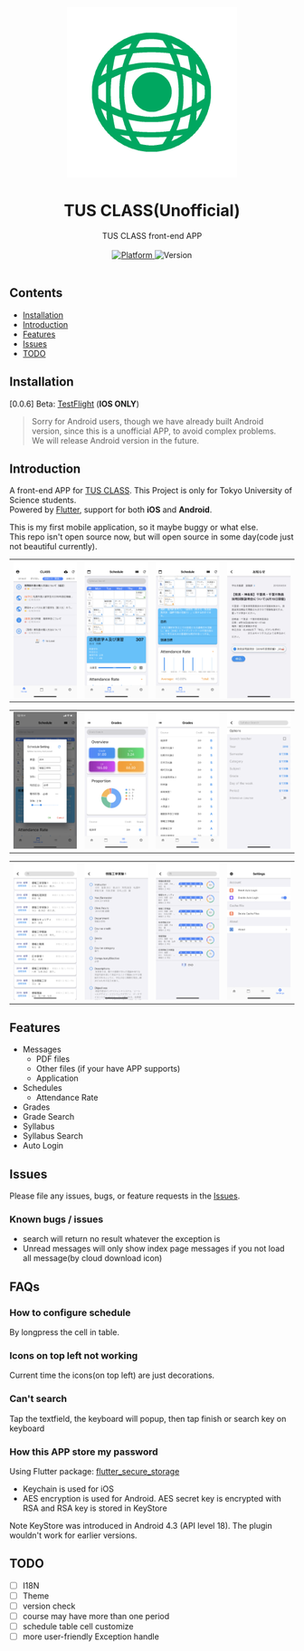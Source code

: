 <div align="center"><img src="assets/readme/logo.png" width="300" height="300" alt="logo" /></div>

# <div align="center">TUS CLASS(Unofficial)</div>
<div align="center">TUS CLASS front-end APP</div><br>

<div align="center">
    <a href="https://flutter.io">
        <img src="https://img.shields.io/badge/Platform-Flutter-blue.svg" alt="Platform" />
    </a>
    <img src="https://img.shields.io/badge/Version-0.0.6-orange.svg" alt="Version" />
</div><br>

## Contents

  - [Installation](#installation)
  - [Introduction](#introduction)
  - [Features](#features)
  - [Issues](#issues)
  - [TODO](#todo)

## Installation

[0.0.6] Beta: [TestFlight](https://testflight.apple.com/join/km2DnJZf) (**IOS ONLY**)

> Sorry for Android users, though we have already built Android version, since this is a unofficial APP, to avoid complex problems.  
> We will release Android version in the future.

## Introduction

A front-end APP for [TUS CLASS](https://class.admin.tus.ac.jp/up/faces/login/Com00501A.jsp). This Project is only for Tokyo University of Science students.  
Powered by [Flutter](https://flutter.dev/), support for both **iOS** and **Android**.

This is my first mobile application, so it maybe buggy or what else.  
This repo isn't open source now, but will open source in some day(code just not beautiful currently).


<div style="text-align: center"><table><tr>
  <td style="text-align: center">
    <img src="assets/readme/1.png"  width="200" />
  </td>
  <td style="text-align: center">
    <img src="assets/readme/2.png"  width="200" />
  </td>
  <td style="text-align: center">
    <img src="assets/readme/3.png"  width="200" />
  </td>
  <td style="text-align: center">
    <img src="assets/readme/4.png"  width="200" />
  </td>
</tr></table></div>
<div style="text-align: center"><table><tr>
  <td style="text-align: center">
    <img src="assets/readme/5.png"  width="200" />
  </td>
  <td style="text-align: center">
    <img src="assets/readme/6.png"  width="200" />
  </td>
  <td style="text-align: center">
    <img src="assets/readme/7.png"  width="200" />
  </td>
  <td style="text-align: center">
    <img src="assets/readme/8.png"  width="200" />
  </td>
</tr></table></div>
<div style="text-align: center"><table><tr>
  <td style="text-align: center">
    <img src="assets/readme/9.png"  width="200" />
  </td>
  <td style="text-align: center">
    <img src="assets/readme/10.png"  width="200" />
  </td>
  <td style="text-align: center">
    <img src="assets/readme/11.png"  width="200" />
  </td>
  <td style="text-align: center">
    <img src="assets/readme/12.png"  width="200" />
  </td>
</tr></table></div>

## Features

- Messages
  - PDF files
  - Other files (if your have APP supports)
  - Application
- Schedules
  - Attendance Rate
- Grades
- Grade Search
- Syllabus
- Syllabus Search
- Auto Login

## Issues

Please file any issues, bugs, or feature requests in the [Issues](https://github.com/huhugiter/TUS_CLASS/issues).

### Known bugs / issues

- search will return no result whatever the exception is
- Unread messages will only show index page messages if you not load all message(by cloud download icon)

## FAQs

### How to configure schedule

By longpress the cell in table.

### Icons on top left not working

Current time the icons(on top left) are just decorations.

### Can't search

Tap the textfield, the keyboard will popup, then tap finish or search key on keyboard

### How this APP store my password

Using Flutter package: [flutter_secure_storage](https://pub.dartlang.org/packages/flutter_secure_storage)

- Keychain is used for iOS
- AES encryption is used for Android. AES secret key is encrypted with RSA and RSA key is stored in KeyStore

Note KeyStore was introduced in Android 4.3 (API level 18). The plugin wouldn't work for earlier versions.

## TODO

- [ ] I18N
- [ ] Theme
- [ ] version check
- [ ] course may have more than one period
- [ ] schedule table cell customize
- [ ] more user-friendly Exception handle
